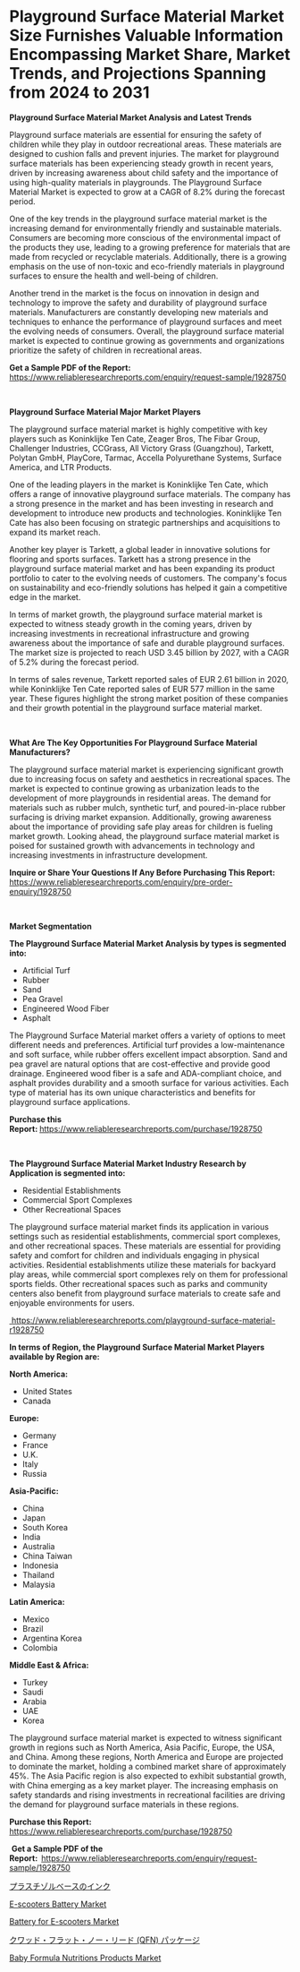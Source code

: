 <p><h1>Playground Surface Material Market Size Furnishes Valuable Information Encompassing Market Share, Market Trends, and Projections Spanning from 2024 to 2031</h1></p><p><strong>Playground Surface Material Market Analysis and Latest Trends</strong></p>
<p><p>Playground surface materials are essential for ensuring the safety of children while they play in outdoor recreational areas. These materials are designed to cushion falls and prevent injuries. The market for playground surface materials has been experiencing steady growth in recent years, driven by increasing awareness about child safety and the importance of using high-quality materials in playgrounds. The Playground Surface Material Market is expected to grow at a CAGR of 8.2% during the forecast period.</p><p>One of the key trends in the playground surface material market is the increasing demand for environmentally friendly and sustainable materials. Consumers are becoming more conscious of the environmental impact of the products they use, leading to a growing preference for materials that are made from recycled or recyclable materials. Additionally, there is a growing emphasis on the use of non-toxic and eco-friendly materials in playground surfaces to ensure the health and well-being of children.</p><p>Another trend in the market is the focus on innovation in design and technology to improve the safety and durability of playground surface materials. Manufacturers are constantly developing new materials and techniques to enhance the performance of playground surfaces and meet the evolving needs of consumers. Overall, the playground surface material market is expected to continue growing as governments and organizations prioritize the safety of children in recreational areas.</p></p>
<p><strong>Get a Sample PDF of the Report:&nbsp;</strong> <a href="https://www.reliableresearchreports.com/enquiry/request-sample/1928750">https://www.reliableresearchreports.com/enquiry/request-sample/1928750</a></p>
<p>&nbsp;</p>
<p><strong>Playground Surface Material Major Market Players</strong></p>
<p><p>The playground surface material market is highly competitive with key players such as Koninklijke Ten Cate, Zeager Bros, The Fibar Group, Challenger Industries, CCGrass, All Victory Grass (Guangzhou), Tarkett, Polytan GmbH, PlayCore, Tarmac, Accella Polyurethane Systems, Surface America, and LTR Products. </p><p>One of the leading players in the market is Koninklijke Ten Cate, which offers a range of innovative playground surface materials. The company has a strong presence in the market and has been investing in research and development to introduce new products and technologies. Koninklijke Ten Cate has also been focusing on strategic partnerships and acquisitions to expand its market reach. </p><p>Another key player is Tarkett, a global leader in innovative solutions for flooring and sports surfaces. Tarkett has a strong presence in the playground surface material market and has been expanding its product portfolio to cater to the evolving needs of customers. The company's focus on sustainability and eco-friendly solutions has helped it gain a competitive edge in the market. </p><p>In terms of market growth, the playground surface material market is expected to witness steady growth in the coming years, driven by increasing investments in recreational infrastructure and growing awareness about the importance of safe and durable playground surfaces. The market size is projected to reach USD 3.45 billion by 2027, with a CAGR of 5.2% during the forecast period. </p><p>In terms of sales revenue, Tarkett reported sales of EUR 2.61 billion in 2020, while Koninklijke Ten Cate reported sales of EUR 577 million in the same year. These figures highlight the strong market position of these companies and their growth potential in the playground surface material market.</p></p>
<p>&nbsp;</p>
<p><strong>What Are The Key Opportunities For Playground Surface Material Manufacturers?</strong></p>
<p><p>The playground surface material market is experiencing significant growth due to increasing focus on safety and aesthetics in recreational spaces. The market is expected to continue growing as urbanization leads to the development of more playgrounds in residential areas. The demand for materials such as rubber mulch, synthetic turf, and poured-in-place rubber surfacing is driving market expansion. Additionally, growing awareness about the importance of providing safe play areas for children is fueling market growth. Looking ahead, the playground surface material market is poised for sustained growth with advancements in technology and increasing investments in infrastructure development.</p></p>
<p><strong>Inquire or Share Your Questions If Any Before Purchasing This Report:</strong> <a href="https://www.reliableresearchreports.com/enquiry/pre-order-enquiry/1928750">https://www.reliableresearchreports.com/enquiry/pre-order-enquiry/1928750</a></p>
<p>&nbsp;</p>
<p><strong>Market Segmentation</strong></p>
<p><strong>The Playground Surface Material Market Analysis by types is segmented into:</strong></p>
<p><ul><li>Artificial Turf</li><li>Rubber</li><li>Sand</li><li>Pea Gravel</li><li>Engineered Wood Fiber</li><li>Asphalt</li></ul></p>
<p><p>The Playground Surface Material market offers a variety of options to meet different needs and preferences. Artificial turf provides a low-maintenance and soft surface, while rubber offers excellent impact absorption. Sand and pea gravel are natural options that are cost-effective and provide good drainage. Engineered wood fiber is a safe and ADA-compliant choice, and asphalt provides durability and a smooth surface for various activities. Each type of material has its own unique characteristics and benefits for playground surface applications.</p></p>
<p><strong>Purchase this Report:&nbsp;</strong><a href="https://www.reliableresearchreports.com/purchase/1928750">https://www.reliableresearchreports.com/purchase/1928750</a></p>
<p>&nbsp;</p>
<p><strong>The Playground Surface Material Market Industry Research by Application is segmented into:</strong></p>
<p><ul><li>Residential Establishments</li><li>Commercial Sport Complexes</li><li>Other Recreational Spaces</li></ul></p>
<p><p>The playground surface material market finds its application in various settings such as residential establishments, commercial sport complexes, and other recreational spaces. These materials are essential for providing safety and comfort for children and individuals engaging in physical activities. Residential establishments utilize these materials for backyard play areas, while commercial sport complexes rely on them for professional sports fields. Other recreational spaces such as parks and community centers also benefit from playground surface materials to create safe and enjoyable environments for users.</p></p>
<p><a href="https://www.reliableresearchreports.com/playground-surface-material-r1928750">&nbsp;https://www.reliableresearchreports.com/playground-surface-material-r1928750</a></p>
<p><strong>In terms of Region, the Playground Surface Material Market Players available by Region are:</strong></p>
<p>
    <p> <strong> North America: </strong>
        <ul>
            <li>United States</li>
            <li>Canada</li>
        </ul>
        </p> 
    <p> <strong> Europe: </strong>
        <ul>
            <li>Germany</li>
            <li>France</li>
            <li>U.K.</li>
            <li>Italy</li>
            <li>Russia</li>
        </ul>
        </p> 
    <p> <strong> Asia-Pacific: </strong>
        <ul>
            <li>China</li>
            <li>Japan</li>
            <li>South Korea</li>
            <li>India</li>
            <li>Australia</li>
            <li>China Taiwan</li>
            <li>Indonesia</li>
            <li>Thailand</li>
            <li>Malaysia</li>
        </ul>
        </p> 
    <p> <strong> Latin America: </strong>
        <ul>
            <li>Mexico</li>
            <li>Brazil</li>
            <li>Argentina Korea</li>
            <li>Colombia</li>
        </ul>
        </p> 
    <p> <strong> Middle East & Africa: </strong>
        <ul>
            <li>Turkey</li>
            <li>Saudi</li>
            <li>Arabia</li>
            <li>UAE</li>
            <li>Korea</li>
        </ul>
    </p>
    </p>
<p><p>The playground surface material market is expected to witness significant growth in regions such as North America, Asia Pacific, Europe, the USA, and China. Among these regions, North America and Europe are projected to dominate the market, holding a combined market share of approximately 45%. The Asia Pacific region is also expected to exhibit substantial growth, with China emerging as a key market player. The increasing emphasis on safety standards and rising investments in recreational facilities are driving the demand for playground surface materials in these regions.</p></p>
<p><strong>Purchase this Report: </strong><a href="https://www.reliableresearchreports.com/purchase/1928750">https://www.reliableresearchreports.com/purchase/1928750</a></p>
<p>&nbsp;<strong>Get a Sample PDF of the Report:&nbsp;&nbsp;</strong><a href="https://www.reliableresearchreports.com/enquiry/request-sample/1928750">https://www.reliableresearchreports.com/enquiry/request-sample/1928750</a></p>
<p><strong></strong></p>
<p><p><a href="https://github.com/Sophiaard2003/Market-Research-Report-List-2/blob/main/2981073116999.md">プラスチゾルベースのインク</a></p><p><a href="https://github.com/castoriffic/Market-Research-Report-List-5/blob/main/e-scooters-battery-market.md">E-scooters Battery Market</a></p><p><a href="https://github.com/setiawananhar13/Market-Research-Report-List-1/blob/main/battery-for-e-scooters-market.md">Battery for E-scooters Market</a></p><p><a href="https://github.com/deonnorth8/Market-Research-Report-List-1/blob/main/6305205117000.md">クワッド・フラット・ノー・リード (QFN) パッケージ</a></p><p><a href="https://issuu.com/reportprime-2/docs/baby-formula-nutritions-products-market-size-2030.">Baby Formula Nutritions Products Market</a></p></p>